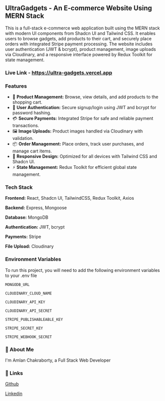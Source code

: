 
## UltraGadgets - An E-commerce Website Using MERN Stack


This is a full-stack e-commerce web application built using the MERN stack with modern UI components from Shadcn UI and Tailwind CSS. It enables users to browse gadgets, add products to their cart, and securely place orders with integrated Stripe payment processing. The website includes user authentication (JWT & bcrypt), product management, image uploads via Cloudinary, and a responsive interface powered by Redux Toolkit for state management.


### Live Link - https://ultra-gadgets.vercel.app

### Features

- 🛒 **Product Management:** Browse, view details, and add products to the shopping cart.
- 👤 **User Authentication:** Secure signup/login using JWT and bcrypt for password hashing.
- 💳 **Secure Payments:** Integrated Stripe for safe and reliable payment transactions.
- 🖼️ **Image Uploads:** Product images handled via Cloudinary with validation.
- 📦 **Order Management:** Place orders, track user purchases, and manage cart items.
- 📱 **Responsive Design:** Optimized for all devices with Tailwind CSS and Shadcn UI.
- ⚡ **State Management:** Redux Toolkit for efficient global state management.


### Tech Stack
**Frontend:** React, Shadcn UI, TailwindCSS, Redux Toolkit, Axios

**Backend:** Express, Mongoose

**Database:** MongoDB

**Authentication:** JWT, bcrypt

**Payments:** Stripe

**File Upload:** Cloudinary
### Environment Variables

To run this project, you will need to add the following environment variables to your .env file

`MONGODB_URL`

`CLOUDINARY_CLOUD_NAME`

`CLOUDINARY_API_KEY`

`CLOUDINARY_API_SECRET`

`STRIPE_PUBLISHABLEABLE_KEY`

`STRIPE_SECRET_KEY`

`STRIPE_WEBHOOK_SECRET`
### 🚀 About Me
I'm Amlan Chakraborty, a Full Stack Web Developer


### 🔗 Links
[Github](https://github.com/amlan564)

[Linkedin](https://www.linkedin.com/in/amlan-chakraborty/)

